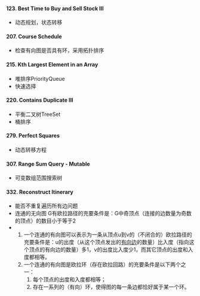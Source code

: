 #### 123. Best Time to Buy and Sell Stock III

- 动态规划，状态转移

#### 207. Course Schedule

* 检查有向图是否具有环，采用拓扑排序

#### 215. Kth Largest Element in an Array
* 堆排序PriorityQueue
* 快速选择

#### 220. Contains Duplicate III
* 平衡二叉树TreeSet
* 桶排序

#### 279. Perfect Squares

- 动态转移方程

#### 307. Range Sum Query - Mutable

- 可变数组范围搜索树

#### 332. Reconstruct Itinerary

- 能否不重复遍历所有边问题
- 连通的无向图 G有欧拉路径的充要条件是：G中奇顶点（连接的边数量为奇数的顶点）的数目小于等于2
- 1. 一个连通的有向图可以表示为一条从顶点u到v的（不闭合的）欧拉路径的充要条件是：u的出度（从这个顶点发出的[有向边](https://zh.wikipedia.org/wiki/有向边)的数量）比入度（指向这个顶点的有向边的数量）多1，v的出度比入度少1，而其它顶点的出度和入度都相等。
  2. 一个连通的有向图是欧拉环（存在欧拉回路）的充要条件是以下两个之一：
     1. 每个顶点的出度和入度都相等；
     2. 存在一系列的（有向）环，使得图的每一条边都恰好属于某一个环。